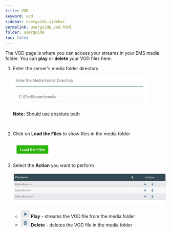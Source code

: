 ```yaml
---
title: VOD
keyword: vod
sidebar: userguide_sidebar
permalink: userguide_vod.html
folder: userguide
toc: false
---
```




The VOD page is where you can access your streams in your EMS media folder. You can **play** or **delete** your VOD files here.



1. Enter the server's media folder directory

   ![](images/userguide/VOD_dir.jpg)

   **Note:** Should use absolute path

   ​

2. Click on **Load the Files** to show files in the media folder

   ![](images/userguide/VOD_load.jpg)

3. Select the **Action** you want to perform

   ![](images/userguide/VOD_list.JPG)

   - ![](images/userguide/VOD_play.JPG)   **Play** - streams the VOD file from the media folder
   - ![](images/userguide/VOD_delete.JPG)   **Delete** - deletes the VOD file in the media folder